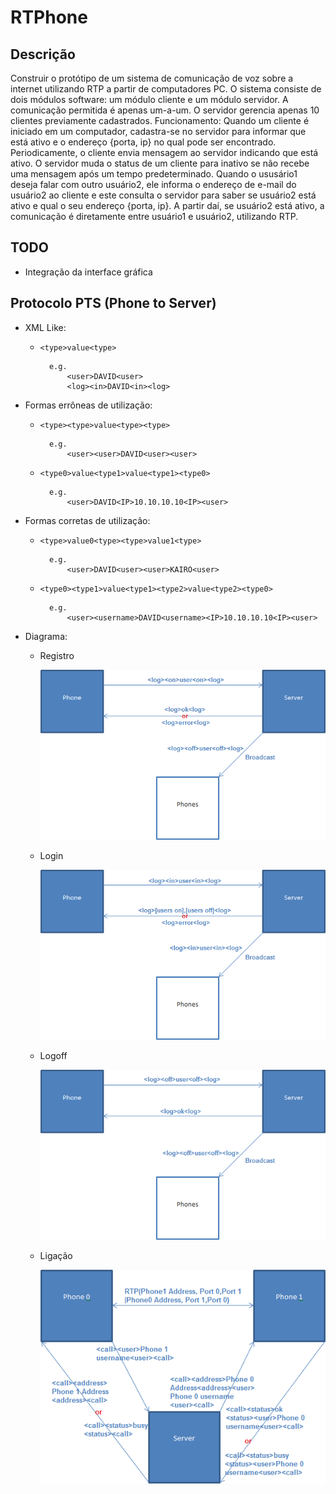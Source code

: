 ﻿# RTPhone

## Descrição
Construir o protótipo de um sistema de comunicação de voz sobre a internet utilizando RTP a partir de computadores PC. O sistema consiste de dois módulos software: um módulo cliente e um módulo servidor. A comunicação permitida é apenas um-a-um. O servidor gerencia apenas 10 clientes previamente cadastrados. Funcionamento: Quando um cliente é iniciado em um computador, cadastra-se no servidor para informar que está ativo e o endereço {porta, ip} no qual pode ser encontrado. Periodicamente, o cliente envia mensagem ao servidor indicando que está ativo. O servidor muda o status de um cliente para inativo se não recebe uma mensagem após um tempo predeterminado. Quando o ususário1 deseja falar com outro usuário2, ele informa o endereço de e-mail do usuário2 ao cliente e este consulta o servidor para saber se usuário2 está ativo e qual o seu endereço {porta, ip}. A partir daí, se usuário2 está ativo, a comunicação é diretamente entre usuário1 e usuário2, utilizando RTP.


## TODO
* Integração da interface gráfica

## Protocolo PTS (Phone to Server)
* XML Like:
 
    * `<type>value<type>`

            e.g. 
                <user>DAVID<user>
                <log><in>DAVID<in><log>


* Formas errôneas de utilização:

    * `<type><type>value<type><type>`

            e.g. 
                <user><user>DAVID<user><user>


    * `<type0>value<type1>value<type1><type0>`

            e.g. 
                <user>DAVID<IP>10.10.10.10<IP><user>



* Formas corretas de utilização:

	* `<type>value0<type><type>value1<type>`

            e.g. 
                <user>DAVID<user><user>KAIRO<user>


	* `<type0><type1>value<type1><type2>value<type2><type0>`

            e.g. 
                <user><username>DAVID<username><IP>10.10.10.10<IP><user>

* Diagrama:

    * Registro


		![Alt text](Docs/Register.png "Registro")
    
    * Login


		![Alt text](Docs/Login.png "Login")
    
    * Logoff


		![Alt text](Docs/Logoff.png "Logoff")
    
    * Ligação


		![Alt text](Docs/Call.png "Ligação")